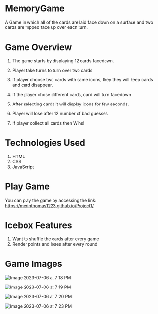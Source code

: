 # MemoryGame

A Game in which all of the cards are laid face down on a surface and two cards are flipped face up over each turn.

# Game Overview

1. The game starts by displaying 12 cards facedown.

2. Player take turns to turn over two cards

3. If player choose two cards with same icons, they they will keep cards and card disappear.

4. If the player chose different cards, card will turn facedown

5. After selecting cards it will display icons for few seconds.

6. Player will lose after 12 number of bad guesses

7. If player collect all cards then Wins!

# Technologies Used
1. HTML
2. CSS
3. JavaScript

# Play Game

You can play the game by accessing the link: https://merinthomas1223.github.io/Project1/

# Icebox Features

1. Want to shuffle the cards after every game
2. Render points and loses after every round

 # Game Images
 
![Image 2023-07-06 at 7 18 PM](https://github.com/Merinthomas1223/Project1/assets/133532396/1b39b890-49a8-4095-ad8d-9bace02d7ff5)


![Image 2023-07-06 at 7 19 PM](https://github.com/Merinthomas1223/Project1/assets/133532396/51196c20-30c3-485e-9b6a-c032c51c46dd)


![Image 2023-07-06 at 7 20 PM](https://github.com/Merinthomas1223/Project1/assets/133532396/32c160ed-1b58-43d8-9bbc-6e7d06be2fc5)


![Image 2023-07-06 at 7 23 PM](https://github.com/Merinthomas1223/Project1/assets/133532396/5b9cb918-82d0-4cf5-b945-78a8b20745dd)


 

 

